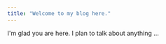 ```yaml
---
title: "Welcome to my blog here."
---
```


I'm glad you are here. I plan to talk about anything ...
